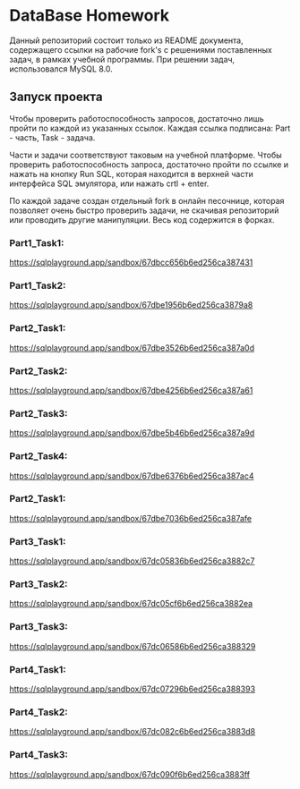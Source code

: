 # DataBase Homework

Данный репозиторий состоит только из README документа, содержащего ссылки на рабочие fork's с решениями поставленных задач, в рамках учебной программы. 
При решении задач, использовался MySQL 8.0.  

## Запуск проекта

Чтобы проверить работоспособность запросов, достаточно лишь пройти по каждой из указанных ссылок. Каждая ссылка подписана: Part - часть, Task - задача. 

Части и задачи соответствуют таковым на учебной платформе. Чтобы проверить работоспособность запроса, достаточно пройти по ссылке и нажать на кнопку Run SQL, которая находится в верхней части интерфейса SQL эмулятора, или нажать crtl + enter.

По каждой задаче создан отдельный fork в онлайн песочнице, которая позволяет очень быстро проверить задачи, не скачивая репозиторий или проводить другие манипуляции. Весь код содержится в форках.

### Part1_Task1:
https://sqlplayground.app/sandbox/67dbcc656b6ed256ca387431

### Part1_Task2:
https://sqlplayground.app/sandbox/67dbe1956b6ed256ca3879a8


### Part2_Task1:
https://sqlplayground.app/sandbox/67dbe3526b6ed256ca387a0d

### Part2_Task2:
https://sqlplayground.app/sandbox/67dbe4256b6ed256ca387a61

### Part2_Task3:
https://sqlplayground.app/sandbox/67dbe5b46b6ed256ca387a9d

### Part2_Task4:
https://sqlplayground.app/sandbox/67dbe6376b6ed256ca387ac4

### Part2_Task1:
https://sqlplayground.app/sandbox/67dbe7036b6ed256ca387afe



### Part3_Task1:
https://sqlplayground.app/sandbox/67dc05836b6ed256ca3882c7

### Part3_Task2:
https://sqlplayground.app/sandbox/67dc05cf6b6ed256ca3882ea

### Part3_Task3:
https://sqlplayground.app/sandbox/67dc06586b6ed256ca388329




### Part4_Task1:
https://sqlplayground.app/sandbox/67dc07296b6ed256ca388393

### Part4_Task2:
https://sqlplayground.app/sandbox/67dc082c6b6ed256ca3883d8

### Part4_Task3:
https://sqlplayground.app/sandbox/67dc090f6b6ed256ca3883ff
